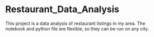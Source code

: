 # Restaurant_Data_Analysis
This project is a data analysis of restaurant listings in my area. The notebook and python file are flexible, so they can be run on any city.
